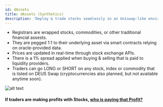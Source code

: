 ```yaml
---
id: dAssets
title: dAssets (Synthetics)
description: 'Deploy & trade stocks seamlessly in an Uniswap-like environment.'
---
```


- Registrars are wrapped stocks, commodities, or other traditional financial assests.
- They are pegged 1:1 to their underlying asset via smart contracts relying on oracle-provided data.
- Prices are updated in real-time through stock exchange APIs.
- There is a 1% spread applied when buying & selling that is paid to liquidity providers.
- Traders can go LONG or SHORT on any stock, index or commodity that is listed on DEUS Swap (cryptocurrencies also planned, but not available anytime soon).  

![alt text](https://i.ibb.co/v3bx1vm/wTSLA2.png "Logo Title Text 1")

#### If traders are making profits with Stocks, [who is paying that Profit?](profit.md)





